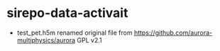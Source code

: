# sirepo-data-activait

- test_pet.h5m 
renamed original file from https://github.com/aurora-multiphysics/aurora GPL v2.1
